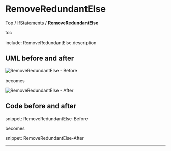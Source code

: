 # RemoveRedundantElse

[Top](../../) / [IfStatements](../) / **RemoveRedundantElse**

toc

include: RemoveRedundantElse.description

## UML before and after

![RemoveRedundantElse - Before](../../uml/Before/IfStatements/RemoveRedundantElse.svg?raw=true)

becomes

![RemoveRedundantElse - After](../../uml/After/IfStatements/RemoveRedundantElse.svg?raw=true)

## Code before and after

snippet: RemoveRedundantElse-Before

becomes

snippet: RemoveRedundantElse-After

-----

